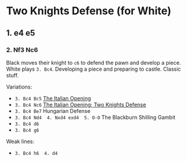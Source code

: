 # Two Knights Defense (for White)

## 1. e4 e5

### 2. Nf3 Nc6

Black moves their knight to `c6` to defend the pawn and develop a piece.  White
plays `3. Bc4`. Developing a piece and preparing to castle. Classic stuff.

Variations:

* `3. Bc4 Bc5` [The Italian Opening](italian/)
* `3. Bc4 Nc6` [The Italian Opening; Two Knights Defense](italian_two_knights_defense.md)
* `3. Bc4 Be7` Hungarian Defense
* `3. Bc4 Nd4  4. Nxd4 exd4  5. O-O` The Blackburn Shilling Gambit
* `3. Bc4 d6` 
* `3. Bc4 g6` 

Weak lines:

* `3. Bc4 h6  4. d4`
